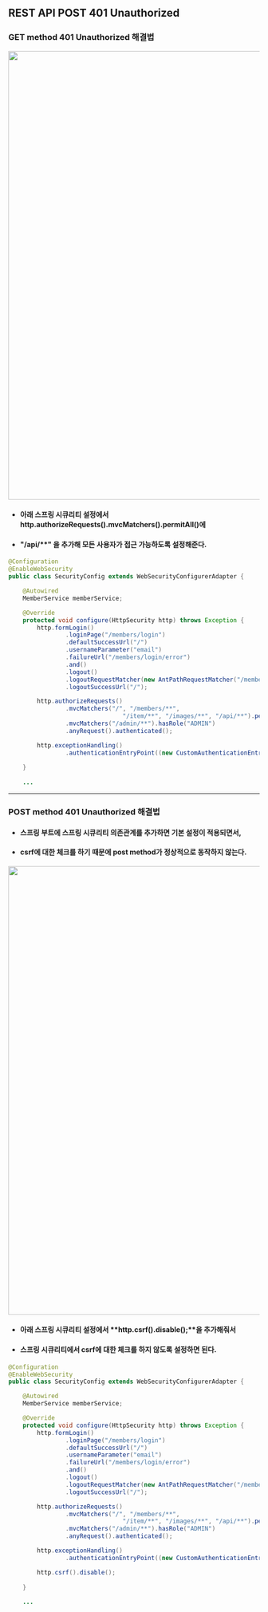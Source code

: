 ## REST API POST 401 Unauthorized

### GET method 401 Unauthorized 해결법

<img src="https://user-images.githubusercontent.com/35963403/165711408-04e92421-8d6e-4a37-b6d4-8fd3cbce78fc.PNG" width="900">

- #### 아래 스프링 시큐리티 설정에서 **http.authorizeRequests().mvcMatchers().permitAll()에**
- #### "/api/**" 을 추가해 모든 사용자가 접근 가능하도록 설정해준다.

```java
@Configuration
@EnableWebSecurity
public class SecurityConfig extends WebSecurityConfigurerAdapter {

    @Autowired
    MemberService memberService;

    @Override
    protected void configure(HttpSecurity http) throws Exception {
        http.formLogin()
                .loginPage("/members/login")
                .defaultSuccessUrl("/")
                .usernameParameter("email")
                .failureUrl("/members/login/error")
                .and()
                .logout()
                .logoutRequestMatcher(new AntPathRequestMatcher("/members/logout"))
                .logoutSuccessUrl("/");

        http.authorizeRequests()
                .mvcMatchers("/", "/members/**",
                                "/item/**", "/images/**", "/api/**").permitAll()
                .mvcMatchers("/admin/**").hasRole("ADMIN")
                .anyRequest().authenticated();

        http.exceptionHandling()
                .authenticationEntryPoint((new CustomAuthenticationEntryPoint()));
        
    }
    
    ...
```

---

### POST method 401 Unauthorized 해결법

- #### 스프링 부트에 스프링 시큐리티 의존관계를 추가하면 기본 설정이 적용되면서,
- #### csrf에 대한 체크를 하기 때문에 post method가 정상적으로 동작하지 않는다.

<img src="https://user-images.githubusercontent.com/35963403/165712756-6e8a3945-b7f7-46da-97f2-80173ff1d233.jpg" width="900">

- #### 아래 스프링 시큐리티 설정에서 **http.csrf().disable();**을 추가해줘서
- #### 스프링 시큐리티에서 csrf에 대한 체크를 하지 않도록 설정하면 된다.

```java
@Configuration
@EnableWebSecurity
public class SecurityConfig extends WebSecurityConfigurerAdapter {

    @Autowired
    MemberService memberService;

    @Override
    protected void configure(HttpSecurity http) throws Exception {
        http.formLogin()
                .loginPage("/members/login")
                .defaultSuccessUrl("/")
                .usernameParameter("email")
                .failureUrl("/members/login/error")
                .and()
                .logout()
                .logoutRequestMatcher(new AntPathRequestMatcher("/members/logout"))
                .logoutSuccessUrl("/");

        http.authorizeRequests()
                .mvcMatchers("/", "/members/**",
                                "/item/**", "/images/**", "/api/**").permitAll()
                .mvcMatchers("/admin/**").hasRole("ADMIN")
                .anyRequest().authenticated();

        http.exceptionHandling()
                .authenticationEntryPoint((new CustomAuthenticationEntryPoint()));

        http.csrf().disable();
        
    }
    
    ...
```